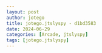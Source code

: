```yaml
---
layout: post
author: jotego
title: jotego.jtslyspy - d1bd3583
date: 2024-06-29
categories: [Arcade, jtslyspy]
tags: [jotego.jtslyspy]
---
```


